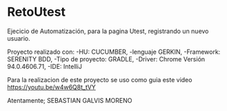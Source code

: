 # RetoUtest

Ejecicio de Automatización, para la pagina Utest, registrando un nuevo usuario.

Proyecto realizado con:
      -HU: CUCUMBER, 
      -lenguaje GERKIN, 
      -Framework: SERENITY BDD,
      -Tipo de proyecto: GRADLE,
      -Driver: Chrome Versión 94.0.4606.71, 
      -IDE: IntelliJ 
      
      
      
      

Para la realizacion de este proyecto se uso como guia este video https://youtu.be/w4w6Q8t_tVY


Atentamente; SEBASTIAN GALVIS MORENO 
